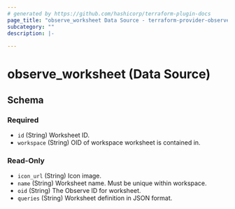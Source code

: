 ```yaml
---
# generated by https://github.com/hashicorp/terraform-plugin-docs
page_title: "observe_worksheet Data Source - terraform-provider-observe"
subcategory: ""
description: |-
  
---
```


# observe_worksheet (Data Source)





<!-- schema generated by tfplugindocs -->
## Schema

### Required

- `id` (String) Worksheet ID.
- `workspace` (String) OID of workspace worksheet is contained in.

### Read-Only

- `icon_url` (String) Icon image.
- `name` (String) Worksheet name. Must be unique within workspace.
- `oid` (String) The Observe ID for worksheet.
- `queries` (String) Worksheet definition in JSON format.


